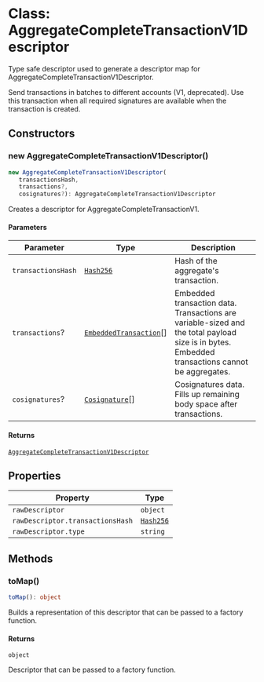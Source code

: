 # Class: AggregateCompleteTransactionV1Descriptor

Type safe descriptor used to generate a descriptor map for AggregateCompleteTransactionV1Descriptor.

Send transactions in batches to different accounts (V1, deprecated).
Use this transaction when all required signatures are available when the transaction is created.

## Constructors

### new AggregateCompleteTransactionV1Descriptor()

```ts
new AggregateCompleteTransactionV1Descriptor(
   transactionsHash, 
   transactions?, 
   cosignatures?): AggregateCompleteTransactionV1Descriptor
```

Creates a descriptor for AggregateCompleteTransactionV1.

#### Parameters

| Parameter | Type | Description |
| ------ | ------ | ------ |
| `transactionsHash` | [`Hash256`](../../../../core/classes/Hash256.md) | Hash of the aggregate's transaction. |
| `transactions`? | [`EmbeddedTransaction`](../../models/classes/EmbeddedTransaction.md)[] | Embedded transaction data. Transactions are variable-sized and the total payload size is in bytes. Embedded transactions cannot be aggregates. |
| `cosignatures`? | [`Cosignature`](../../models/classes/Cosignature.md)[] | Cosignatures data. Fills up remaining body space after transactions. |

#### Returns

[`AggregateCompleteTransactionV1Descriptor`](AggregateCompleteTransactionV1Descriptor.md)

## Properties

| Property | Type |
| ------ | ------ |
| <a id="rawdescriptor"></a> `rawDescriptor` | `object` |
| `rawDescriptor.transactionsHash` | [`Hash256`](../../../../core/classes/Hash256.md) |
| `rawDescriptor.type` | `string` |

## Methods

### toMap()

```ts
toMap(): object
```

Builds a representation of this descriptor that can be passed to a factory function.

#### Returns

`object`

Descriptor that can be passed to a factory function.
